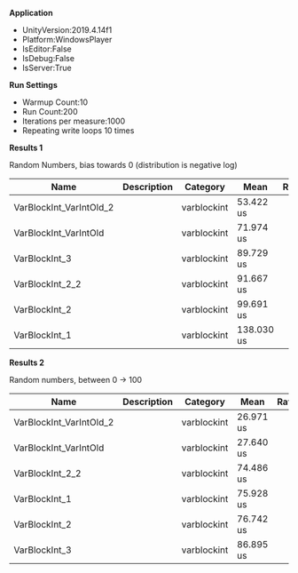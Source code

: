 **Application**
- UnityVersion:2019.4.14f1
- Platform:WindowsPlayer
- IsEditor:False
- IsDebug:False
- IsServer:True

**Run Settings**
- Warmup Count:10
- Run Count:200
- Iterations per measure:1000
- Repeating write loops 10 times


**Results 1**

Random Numbers, bias towards 0 (distribution is negative log)

| Name                    | Description | Category    |       Mean | Ratio |   StdDev | StdError |        min |        max |
|-------------------------|-------------|-------------|------------|-------|----------|----------|------------|------------|
| VarBlockInt_VarIntOld_2 |             | varblockint |  53.422 us |       | 0.644 us | 0.046 us |  51.734 us |  56.839 us |
| VarBlockInt_VarIntOld   |             | varblockint |  71.974 us |       | 0.677 us | 0.048 us |  70.380 us |  76.277 us |
| VarBlockInt_3           |             | varblockint |  89.729 us |       | 1.831 us | 0.129 us |  88.390 us | 107.129 us |
| VarBlockInt_2_2         |             | varblockint |  91.667 us |       | 1.898 us | 0.134 us |  89.682 us | 111.548 us |
| VarBlockInt_2           |             | varblockint |  99.691 us |       | 2.315 us | 0.164 us |  97.512 us | 119.399 us |
| VarBlockInt_1           |             | varblockint | 138.030 us |       | 3.535 us | 0.250 us | 135.515 us | 179.420 us |

**Results 2**

Random numbers, between 0 -> 100

| Name                    | Description | Category    |      Mean | Ratio |   StdDev | StdError |       min |        max |
|-------------------------|-------------|-------------|-----------|-------|----------|----------|-----------|------------|
| VarBlockInt_VarIntOld_2 |             | varblockint | 26.971 us |       | 2.114 us | 0.149 us | 25.802 us |  50.329 us |
| VarBlockInt_VarIntOld   |             | varblockint | 27.640 us |       | 0.416 us | 0.029 us | 27.020 us |  31.788 us |
| VarBlockInt_2_2         |             | varblockint | 74.486 us |       | 0.777 us | 0.055 us | 72.952 us |  79.983 us |
| VarBlockInt_1           |             | varblockint | 75.928 us |       | 1.541 us | 0.109 us | 74.320 us |  91.880 us |
| VarBlockInt_2           |             | varblockint | 76.742 us |       | 1.868 us | 0.132 us | 75.146 us |  92.631 us |
| VarBlockInt_3           |             | varblockint | 86.895 us |       | 1.474 us | 0.104 us | 85.427 us | 103.856 us |
